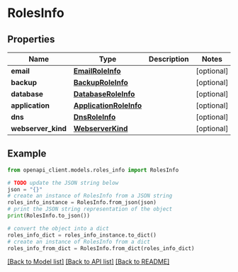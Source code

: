 # RolesInfo


## Properties

Name | Type | Description | Notes
------------ | ------------- | ------------- | -------------
**email** | [**EmailRoleInfo**](EmailRoleInfo.md) |  | [optional] 
**backup** | [**BackupRoleInfo**](BackupRoleInfo.md) |  | [optional] 
**database** | [**DatabaseRoleInfo**](DatabaseRoleInfo.md) |  | [optional] 
**application** | [**ApplicationRoleInfo**](ApplicationRoleInfo.md) |  | [optional] 
**dns** | [**DnsRoleInfo**](DnsRoleInfo.md) |  | [optional] 
**webserver_kind** | [**WebserverKind**](WebserverKind.md) |  | [optional] 

## Example

```python
from openapi_client.models.roles_info import RolesInfo

# TODO update the JSON string below
json = "{}"
# create an instance of RolesInfo from a JSON string
roles_info_instance = RolesInfo.from_json(json)
# print the JSON string representation of the object
print(RolesInfo.to_json())

# convert the object into a dict
roles_info_dict = roles_info_instance.to_dict()
# create an instance of RolesInfo from a dict
roles_info_from_dict = RolesInfo.from_dict(roles_info_dict)
```
[[Back to Model list]](../README.md#documentation-for-models) [[Back to API list]](../README.md#documentation-for-api-endpoints) [[Back to README]](../README.md)


